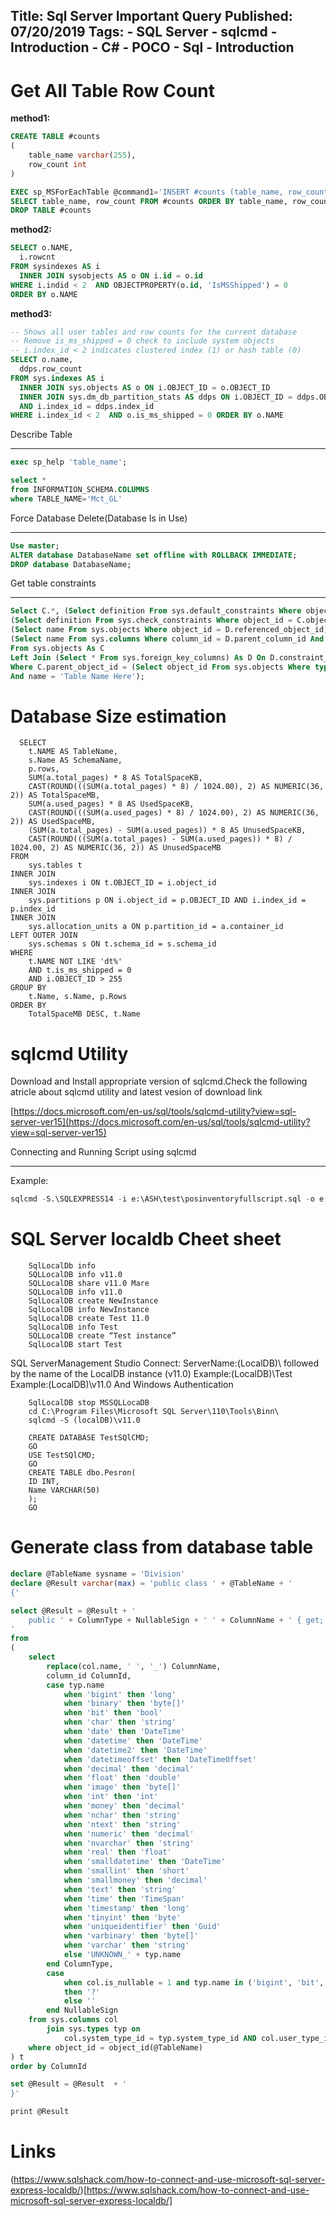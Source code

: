 Title: Sql Server Important Query
Published: 07/20/2019
Tags:
    - SQL Server
    - sqlcmd
    - Introduction
    - C#
    - POCO
    - Sql
    - Introduction
---

Get All Table Row Count
=========================

**method1:**

```sql
CREATE TABLE #counts
(
    table_name varchar(255),
    row_count int
)

EXEC sp_MSForEachTable @command1='INSERT #counts (table_name, row_count) SELECT ''?'', COUNT(*) FROM ?'
SELECT table_name, row_count FROM #counts ORDER BY table_name, row_count DESC
DROP TABLE #counts
```

**method2:**

```sql
SELECT o.NAME,
  i.rowcnt 
FROM sysindexes AS i
  INNER JOIN sysobjects AS o ON i.id = o.id 
WHERE i.indid < 2  AND OBJECTPROPERTY(o.id, 'IsMSShipped') = 0
ORDER BY o.NAME
```

**method3:**

```sql
-- Shows all user tables and row counts for the current database 
-- Remove is_ms_shipped = 0 check to include system objects 
-- i.index_id < 2 indicates clustered index (1) or hash table (0) 
SELECT o.name,
  ddps.row_count 
FROM sys.indexes AS i
  INNER JOIN sys.objects AS o ON i.OBJECT_ID = o.OBJECT_ID
  INNER JOIN sys.dm_db_partition_stats AS ddps ON i.OBJECT_ID = ddps.OBJECT_ID
  AND i.index_id = ddps.index_id 
WHERE i.index_id < 2  AND o.is_ms_shipped = 0 ORDER BY o.NAME 
```

Describe Table
*****************

```sql
exec sp_help 'table_name';
```

```sql
select *
from INFORMATION_SCHEMA.COLUMNS
where TABLE_NAME='Mct_GL'
```

Force Database Delete(Database Is in Use)
*******************************************

```sql
Use master;
ALTER database DatabaseName set offline with ROLLBACK IMMEDIATE;
DROP database DatabaseName;
```

Get table constraints
**********************

```sql
Select C.*, (Select definition From sys.default_constraints Where object_id = C.object_id) As dk_definition,
(Select definition From sys.check_constraints Where object_id = C.object_id) As ck_definition,
(Select name From sys.objects Where object_id = D.referenced_object_id) As fk_table,
(Select name From sys.columns Where column_id = D.parent_column_id And object_id = D.parent_object_id) As fk_col
From sys.objects As C
Left Join (Select * From sys.foreign_key_columns) As D On D.constraint_object_id = C.object_id 
Where C.parent_object_id = (Select object_id From sys.objects Where type = 'U'
And name = 'Table Name Here');
```


Database Size estimation
==============================

```
  SELECT 
    t.NAME AS TableName,
    s.Name AS SchemaName,
    p.rows,
    SUM(a.total_pages) * 8 AS TotalSpaceKB, 
    CAST(ROUND(((SUM(a.total_pages) * 8) / 1024.00), 2) AS NUMERIC(36, 2)) AS TotalSpaceMB,
    SUM(a.used_pages) * 8 AS UsedSpaceKB, 
    CAST(ROUND(((SUM(a.used_pages) * 8) / 1024.00), 2) AS NUMERIC(36, 2)) AS UsedSpaceMB, 
    (SUM(a.total_pages) - SUM(a.used_pages)) * 8 AS UnusedSpaceKB,
    CAST(ROUND(((SUM(a.total_pages) - SUM(a.used_pages)) * 8) / 1024.00, 2) AS NUMERIC(36, 2)) AS UnusedSpaceMB
FROM 
    sys.tables t
INNER JOIN      
    sys.indexes i ON t.OBJECT_ID = i.object_id
INNER JOIN 
    sys.partitions p ON i.object_id = p.OBJECT_ID AND i.index_id = p.index_id
INNER JOIN 
    sys.allocation_units a ON p.partition_id = a.container_id
LEFT OUTER JOIN 
    sys.schemas s ON t.schema_id = s.schema_id
WHERE 
    t.NAME NOT LIKE 'dt%' 
    AND t.is_ms_shipped = 0
    AND i.OBJECT_ID > 255 
GROUP BY 
    t.Name, s.Name, p.Rows
ORDER BY 
    TotalSpaceMB DESC, t.Name
```



sqlcmd Utility
=====================

Download and Install appropriate version of sqlcmd.Check the following atricle about sqlcmd utility and latest vesion of download link

[https://docs.microsoft.com/en-us/sql/tools/sqlcmd-utility?view=sql-server-ver15](https://docs.microsoft.com/en-us/sql/tools/sqlcmd-utility?view=sql-server-ver15)

Connecting and Running Script using sqlcmd
*************************************************

Example:

```sql
sqlcmd -S.\SQLEXPRESS14 -i e:\ASH\test\posinventoryfullscript.sql -o e:\ASH\test\posoutput.txt
```


SQL Server localdb Cheet sheet
====================================

```
    SqlLocalDb info
    SQLLocalDB info v11.0
    SQLLocalDB share v11.0 Mare
    SQLLocalDB info v11.0
    SqlLocalDB create NewInstance
    SqlLocalDB info NewInstance
    SqlLocalDB create Test 11.0
    SqlLocalDB info Test
    SQLLocalDB create “Test instance” 
    SqlLocalDB start Test
```

SQL ServerManagement Studio Connect:
	ServerName:(LocalDB)\ followed by the name of the LocalDB instance (v11.0)
	Example:(LocalDB)\Test
	Example:(LocalDB)\v11.0
And Windows Authentication

```
    SqlLocalDB stop MSSQLLocaDB
    cd C:\Program Files\Microsoft SQL Server\110\Tools\Binn\
    sqlcmd -S (localDB)\v11.0
```

```
    CREATE DATABASE TestSQlCMD;
    GO
    USE TestSQlCMD;
    GO
    CREATE TABLE dbo.Pesron(
    ID INT,
    Name VARCHAR(50)
    );
    GO
```





Generate class from database table
===========================================

```sql
declare @TableName sysname = 'Division'
declare @Result varchar(max) = 'public class ' + @TableName + '
{'

select @Result = @Result + '
    public ' + ColumnType + NullableSign + ' ' + ColumnName + ' { get; set; }
'
from
(
    select 
        replace(col.name, ' ', '_') ColumnName,
        column_id ColumnId,
        case typ.name 
            when 'bigint' then 'long'
            when 'binary' then 'byte[]'
            when 'bit' then 'bool'
            when 'char' then 'string'
            when 'date' then 'DateTime'
            when 'datetime' then 'DateTime'
            when 'datetime2' then 'DateTime'
            when 'datetimeoffset' then 'DateTimeOffset'
            when 'decimal' then 'decimal'
            when 'float' then 'double'
            when 'image' then 'byte[]'
            when 'int' then 'int'
            when 'money' then 'decimal'
            when 'nchar' then 'string'
            when 'ntext' then 'string'
            when 'numeric' then 'decimal'
            when 'nvarchar' then 'string'
            when 'real' then 'float'
            when 'smalldatetime' then 'DateTime'
            when 'smallint' then 'short'
            when 'smallmoney' then 'decimal'
            when 'text' then 'string'
            when 'time' then 'TimeSpan'
            when 'timestamp' then 'long'
            when 'tinyint' then 'byte'
            when 'uniqueidentifier' then 'Guid'
            when 'varbinary' then 'byte[]'
            when 'varchar' then 'string'
            else 'UNKNOWN_' + typ.name
        end ColumnType,
        case 
            when col.is_nullable = 1 and typ.name in ('bigint', 'bit', 'date', 'datetime', 'datetime2', 'datetimeoffset', 'decimal', 'float', 'int', 'money', 'numeric', 'real', 'smalldatetime', 'smallint', 'smallmoney', 'time', 'tinyint', 'uniqueidentifier') 
            then '?' 
            else '' 
        end NullableSign
    from sys.columns col
        join sys.types typ on
            col.system_type_id = typ.system_type_id AND col.user_type_id = typ.user_type_id
    where object_id = object_id(@TableName)
) t
order by ColumnId

set @Result = @Result  + '
}'

print @Result
```

Links
=============
(https://www.sqlshack.com/how-to-connect-and-use-microsoft-sql-server-express-localdb/)[https://www.sqlshack.com/how-to-connect-and-use-microsoft-sql-server-express-localdb/]